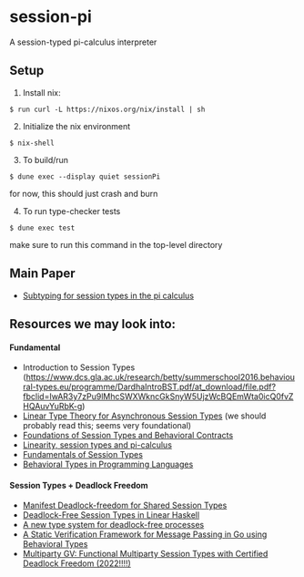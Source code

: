 # session-pi
A session-typed pi-calculus interpreter

## Setup

1. Install nix:
```
$ run curl -L https://nixos.org/nix/install | sh
```

2. Initialize the nix environment
```
$ nix-shell
```

3. To build/run
```
$ dune exec --display quiet sessionPi
```
for now, this should just crash and burn

4. To run type-checker tests
```
$ dune exec test
```
make sure to run this command in the top-level directory

## Main Paper
- [Subtyping for session types in the pi calculus](https://link.springer.com/article/10.1007/s00236-005-0177-z)

## Resources we may look into:

#### Fundamental
- Introduction to Session Types (https://www.dcs.gla.ac.uk/research/betty/summerschool2016.behavioural-types.eu/programme/DardhaIntroBST.pdf/at_download/file.pdf?fbclid=IwAR3y7zPu9lMhcSWXWkncGkSnyW5UjzWcBQEmWta0icQ0fvZHQAuvYuRbK-g)
- [Linear Type Theory for Asynchronous Session Types](https://www.cambridge.org/core/journals/journal-of-functional-programming/article/linear-type-theory-for-asynchronous-session-types/605DA26DDDE9B1CCD35D33D0D62DF20C) (we should probably read this; seems very foundational)
- [Foundations of Session Types and Behavioral Contracts](https://dl.acm.org/doi/pdf/10.1145/2873052)
- [Linearity, session types and pi-calculus](https://www.cambridge.org/core/journals/mathematical-structures-in-computer-science/article/linearity-session-types-and-the-pi-calculus/C636B85EFB70566E982277957504396C) 
- [Fundamentals of Session Types](https://www.di.fc.ul.pt/~vv/papers/vasconcelos_fundamental-sessions.pdf)
- [Behavioral Types in Programming Languages](https://ebjohnsen.org/publication/16-ftpl/16-ftpl.pdf)

#### Session Types + Deadlock Freedom
- [Manifest Deadlock-freedom for Shared Session Types](https://dl.acm.org/doi/pdf/10.1145/2873052)
- [Deadlock-Free Session Types in Linear Haskell](https://dl.acm.org/doi/pdf/10.1145/3471874.3472979)
- [A new type system for deadlock-free processes](https://link.springer.com/chapter/10.1007/11817949_16)
- [A Static Verification Framework for Message Passing in Go using Behavioral Types](http://mrg.doc.ic.ac.uk/publications/a-static-verification-framework-for-message-passing-in-go-using-behavioural-types/draft.pdf)
- [Multiparty GV: Functional Multiparty Session Types with Certified Deadlock Freedom (2022!!!!)](https://iris-project.org/pdfs/2022-icfp-multiparty.pdf)
